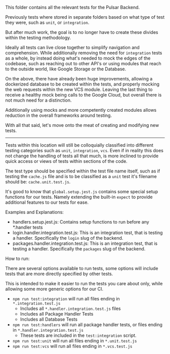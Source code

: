 This folder contains all the relevant tests for the Pulsar Backend.

Previously tests where stored in separate folders based on what type of test they were, such as `unit`, or `integration`.

But after much work, the goal is to no longer have to create these divides within the testing methodology.

Ideally all tests can live close together to simplify navigation and comprehension. While additionally removing the need for `integration` tests as a whole, by instead doing what's needed to mock the edges of the codebase, such as reaching out to other API's or using modules that reach to the outside world, like Google Storage or the Database.

On the above, there have already been huge improvements, allowing a dockerized database to be created within the tests, and properly mocking the web requests within the new VCS module. Leaving the last thing to receive a healthy mock being calls to the Google Cloud, but overall there is not much need for a distinction.

Additionally using mocks and more competently created modules allows reduction in the overall frameworks around testing.

With all that said, let's move onto the meat of creating and modifying new tests.

---

Tests within this location will still be colloquially classified into different testing categories such as `unit`, `integration`, `vcs`. Even if in reality this does not change the handling of tests all that much, is more inclined to provide quick access or views of tests within sections of the code.

The test type should be specified within the test file name itself, such as if testing the `cache.js` file and is to be classified as a `unit` test it's filename should be: `cache.unit.test.js`.

It's good to know that `global.setup.jest.js` contains some special setup functions for our tests. Namely extending the built-in `expect` to provide additional features to our tests for ease.

Examples and Explanations:

- handlers.setup.jest.js: Contains setup functions to run before any *.handler tests
- login.handler.integration.test.js: This is an integration test, that is testing a handler. Specifically the `login` slug of the backend.
- packages.handler.integration.test.js: This is an integration test, that is testing a handler. Specifically the `packages` slug of the backend.


How to run:

There are several options available to run tests, some options will include tests that are more directly specified by other tests.

This is intended to make it easier to run the tests you care about only, while allowing some more generic options for our CI.

* `npm run test:integration` will run all files ending in `*.integration.test.js`
  - Includes all `*.handler.integration.test.js` files
  - Includes all Package Handler Tests
  - Includes all Database Tests
* `npm run test:handlers` will run all package handler tests, or files ending in `*.handler.integration.test.js`
  - These tests are included in the `test:integration` script.
* `npm run test:unit` will run all files ending in `*.unit.test.js`
* `npm run test:vcs` will run all files ending in `*.vcs.test.js`
